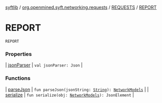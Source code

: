 [syftlib](../../../index.md) / [org.openmined.syft.networking.requests](../../index.md) / [REQUESTS](../index.md) / [REPORT](./index.md)

# REPORT

`REPORT`

### Properties

| [jsonParser](json-parser.md) | `val jsonParser: Json` |

### Functions

| [parseJson](parse-json.md) | `fun parseJson(jsonString: `[`String`](https://kotlinlang.org/api/latest/jvm/stdlib/kotlin/-string/index.html)`): `[`NetworkModels`](../../../org.openmined.syft.networking.datamodels/-network-models/index.md) |
| [serialize](serialize.md) | `fun serialize(obj: `[`NetworkModels`](../../../org.openmined.syft.networking.datamodels/-network-models/index.md)`): JsonElement` |

